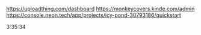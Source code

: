 https://uploadthing.com/dashboard
https://monkeycovers.kinde.com/admin
https://console.neon.tech/app/projects/icy-pond-30793186/quickstart

3:35:34

